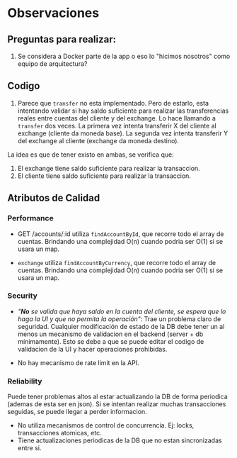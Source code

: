 # Observaciones

## Preguntas para realizar:
1. Se considera a Docker parte de la app o eso lo "hicimos nosotros" como equipo de arquitectura?

## Codigo
1. Parece que `transfer` no esta implementado. Pero de estarlo, esta intentando validar si hay saldo suficiente para realizar las transferencias reales entre cuentas del cliente y del exchange.
Lo hace llamando a `transfer` dos veces. La primera vez intenta transferir X del cliente al exchange (cliente da moneda base). La segunda vez intenta transferir Y del exchange al cliente (exchange da moneda destino).

La idea es que de tener existo en ambas, se verifica que:
1. El exchange tiene saldo suficiente para realizar la transaccion.
2. El cliente tiene saldo suficiente para realizar la transaccion.



## Atributos de Calidad

### Performance

- GET /accounts/:id utiliza `findAccountById`, que recorre todo el array de cuentas. Brindando una complejidad O(n) cuando podria ser O(1) si se usara un map. 

- `exchange` utiliza `findAccountByCurrency`, que recorre todo el array de cuentas. Brindando una complejidad O(n) cuando podria ser O(1) si se usara un map.

### Security

- *"**No** se valida que haya saldo en la cuenta del cliente, se espera que lo haga la UI y que no permita la operación"*: Trae un problema claro de seguridad. Cualquier modificación de estado de la DB debe tener un al menos un mecanismo de validacion en el backend (server + db mínimamente). Esto se debe a que se puede editar el codigo de validacion de la UI y hacer operaciones prohibidas.

- No hay mecanismo de rate limit en la API.

### Reliability

Puede tener problemas altos al estar actualizando la DB de forma periodica (ademas de esta ser en json). Si se intentan realizar muchas transacciones seguidas, se puede llegar a perder informacion.
- No utiliza mecanismos de control de concurrencia. Ej: locks, transacciones atomicas, etc.
- Tiene actualizaciones periodicas de la DB que no estan sincronizadas entre si. 


